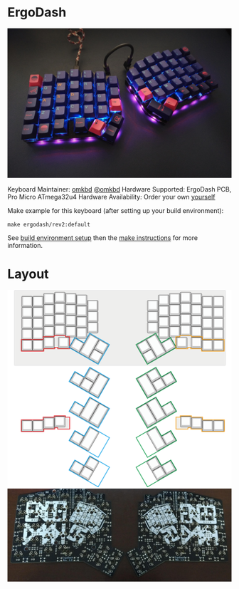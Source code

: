 # ErgoDash

![ErgoDash](https://github.com/omkbd/picture/blob/master/IMG_20180630_1702141.jpg)

Keyboard Maintainer: [omkbd](https://github.com/omkbd) [@omkbd](https://twitter.com/omkbd)
Hardware Supported: ErgoDash PCB, Pro Micro ATmega32u4
Hardware Availability: Order your own [yourself](https://github.com/omkbd/ErgoDash)


Make example for this keyboard (after setting up your build environment):

    make ergodash/rev2:default

See [build environment setup](https://docs.qmk.fm/#/getting_started_build_tools) then the [make instructions](https://docs.qmk.fm/#/getting_started_make_guide) for more information.

# Layout
![layout](https://github.com/omkbd/picture/blob/master/ergodash-layout.png)
![PCB](https://github.com/omkbd/picture/blob/master/IMG_20180630_2022231.jpg)

